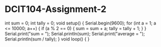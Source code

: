 # DCIT104-Assignment-2
int sum = 0;
int tally = 0;
void setup() { 
  Serial.begin(9600);
  for (int a = 1; a <= 10000; a++)  { 
    if (a % 2 == 0)  { 
      sum = sum + a;
      tally = tally + 1;
    } 
  } 
     Serial.print("sum =  "); 
     Serial.println(sum); 
     Serial.print("average =  "); 
     Serial.println(sum / tally); 
} 
void loop() { 
} 
